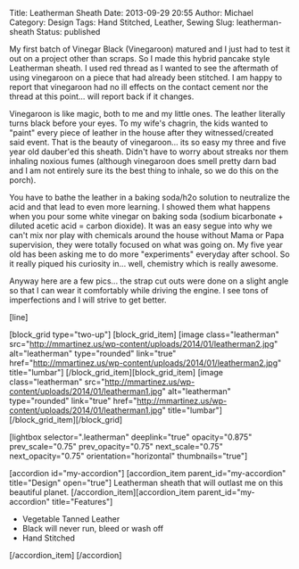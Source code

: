 Title: Leatherman Sheath
Date: 2013-09-29 20:55
Author: Michael
Category: Design 
Tags: Hand Stitched, Leather, Sewing
Slug: leatherman-sheath
Status: published

My first batch of Vinegar Black (Vinegaroon) matured and I just had to
test it out on a project other than scraps. So I made this hybrid
pancake style Leatherman sheath. I used red thread as I wanted to see
the aftermath of using vinegaroon on a piece that had already been
stitched. I am happy to report that vinegaroon had no ill effects on the
contact cement nor the thread at this point... will report back if it
changes.

Vinegaroon is like magic, both to me and my little ones. The leather
literally turns black before your eyes. To my wife's chagrin, the kids
wanted to "paint" every piece of leather in the house after they
witnessed/created said event. That is the beauty of vinegaroon... its so
easy my three and five year old dauber'ed this sheath. Didn't have to
worry about streaks nor them inhaling noxious fumes (although vinegaroon
does smell pretty darn bad and I am not entirely sure its the best thing
to inhale, so we do this on the porch).

You have to bathe the leather in a baking soda/h2o solution to
neutralize the acid and that lead to even more learning. I showed them
what happens when you pour some white vinegar on baking soda (sodium
bicarbonate + diluted acetic acid = carbon dioxide). It was an easy
segue into why we can't mix nor play with chemicals around the house
without Mama or Papa supervision, they were totally focused on what was
going on. My five year old has been asking me to do more "experiments"
everyday after school. So it really piqued his curiosity in... well,
chemistry which is really awesome.

Anyway here are a few pics... the strap cut outs were done on a slight
angle so that I can wear it comfortably while driving the engine. I see
tons of imperfections and I will strive to get better.

\[line\]

\[block\_grid type="two-up"\] \[block\_grid\_item\] \[image
class="leatherman"
src="http://mmartinez.us/wp-content/uploads/2014/01/leatherman2.jpg"
alt="leatherman" type="rounded" link="true"
href="http://mmartinez.us/wp-content/uploads/2014/01/leatherman2.jpg"
title="lumbar"\] \[/block\_grid\_item\]\[block\_grid\_item\] \[image
class="leatherman"
src="http://mmartinez.us/wp-content/uploads/2014/01/leatherman1.jpg"
alt="leatherman" type="rounded" link="true"
href="http://mmartinez.us/wp-content/uploads/2014/01/leatherman1.jpg"
title="lumbar"\] \[/block\_grid\_item\]\[/block\_grid\]

\[lightbox selector=".leatherman" deeplink="true" opacity="0.875"
prev\_scale="0.75" prev\_opacity="0.75" next\_scale="0.75"
next\_opacity="0.75" orientation="horizontal" thumbnails="true"\]

\[accordion id="my-accordion"\] \[accordion\_item
parent\_id="my-accordion" title="Design" open="true"\] Leatherman sheath
that will outlast me on this beautiful planet.
\[/accordion\_item\]\[accordion\_item parent\_id="my-accordion"
title="Features"\]

-   Vegetable Tanned Leather
-   Black will never run, bleed or wash off
-   Hand Stitched

\[/accordion\_item\] \[/accordion\]
